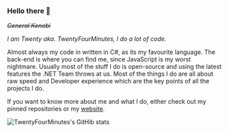 ### Hello there 👋
~~*General Kenobi*~~

*I am Twenty aka. TwentyFourMinutes, I do a lot of code.*

Almost always my code in written in C#, as its my favourite language. The back-end is where you can find me, since JavaScript is my worst nightmare. Usually most of the stuff I do is open-source and using the latest features the .NET Team throws at us. Most of the things I do are all about raw speed and Developer experience which are the key points of all the projects I do.

If you want to know more about me and what I do, either check out my pinned repositories or my [website](https://twenty-four.dev).

![TwentyFourMinutes's GitHib stats](https://github-readme-stats.vercel.app/api?username=TwentyFourMinutes&show_icons=true&theme=tokyonight)
